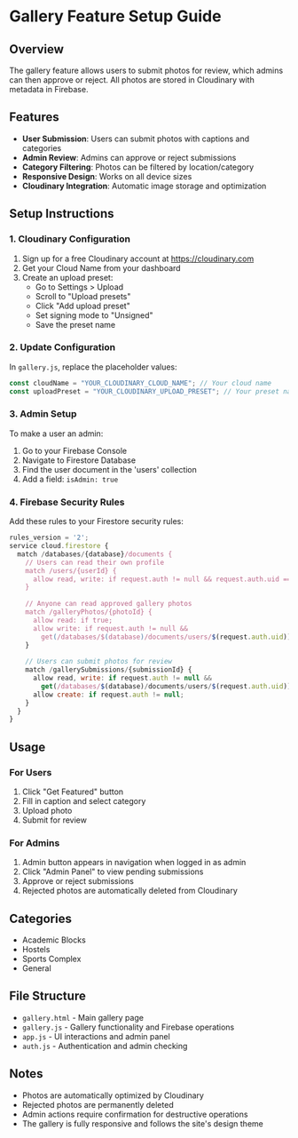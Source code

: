 # Gallery Feature Setup Guide

## Overview
The gallery feature allows users to submit photos for review, which admins can then approve or reject. All photos are stored in Cloudinary with metadata in Firebase.

## Features
- **User Submission**: Users can submit photos with captions and categories
- **Admin Review**: Admins can approve or reject submissions
- **Category Filtering**: Photos can be filtered by location/category
- **Responsive Design**: Works on all device sizes
- **Cloudinary Integration**: Automatic image storage and optimization

## Setup Instructions

### 1. Cloudinary Configuration
1. Sign up for a free Cloudinary account at https://cloudinary.com
2. Get your Cloud Name from your dashboard
3. Create an upload preset:
   - Go to Settings > Upload
   - Scroll to "Upload presets"
   - Click "Add upload preset"
   - Set signing mode to "Unsigned"
   - Save the preset name

### 2. Update Configuration
In `gallery.js`, replace the placeholder values:
```javascript
const cloudName = "YOUR_CLOUDINARY_CLOUD_NAME"; // Your cloud name
const uploadPreset = "YOUR_CLOUDINARY_UPLOAD_PRESET"; // Your preset name
```

### 3. Admin Setup
To make a user an admin:
1. Go to your Firebase Console
2. Navigate to Firestore Database
3. Find the user document in the 'users' collection
4. Add a field: `isAdmin: true`

### 4. Firebase Security Rules
Add these rules to your Firestore security rules:
```javascript
rules_version = '2';
service cloud.firestore {
  match /databases/{database}/documents {
    // Users can read their own profile
    match /users/{userId} {
      allow read, write: if request.auth != null && request.auth.uid == userId;
    }
    
    // Anyone can read approved gallery photos
    match /galleryPhotos/{photoId} {
      allow read: if true;
      allow write: if request.auth != null && 
        get(/databases/$(database)/documents/users/$(request.auth.uid)).data.isAdmin == true;
    }
    
    // Users can submit photos for review
    match /gallerySubmissions/{submissionId} {
      allow read, write: if request.auth != null && 
        get(/databases/$(database)/documents/users/$(request.auth.uid)).data.isAdmin == true;
      allow create: if request.auth != null;
    }
  }
}
```

## Usage

### For Users
1. Click "Get Featured" button
2. Fill in caption and select category
3. Upload photo
4. Submit for review

### For Admins
1. Admin button appears in navigation when logged in as admin
2. Click "Admin Panel" to view pending submissions
3. Approve or reject submissions
4. Rejected photos are automatically deleted from Cloudinary

## Categories
- Academic Blocks
- Hostels  
- Sports Complex
- General

## File Structure
- `gallery.html` - Main gallery page
- `gallery.js` - Gallery functionality and Firebase operations
- `app.js` - UI interactions and admin panel
- `auth.js` - Authentication and admin checking

## Notes
- Photos are automatically optimized by Cloudinary
- Rejected photos are permanently deleted
- Admin actions require confirmation for destructive operations
- The gallery is fully responsive and follows the site's design theme 